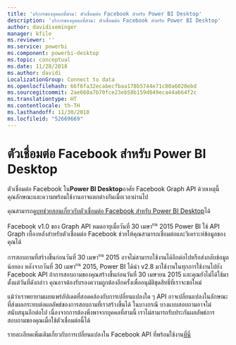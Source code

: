 ```yaml
---
title: 'บริการของบุคคลที่สาม: ตัวเชื่อมต่อ Facebook สำหรับ Power BI Desktop'
description: 'บริการของบุคคลที่สาม: ตัวเชื่อมต่อ Facebook สำหรับ Power BI Desktop'
author: davidiseminger
manager: kfile
ms.reviewer: ''
ms.service: powerbi
ms.component: powerbi-desktop
ms.topic: conceptual
ms.date: 11/28/2018
ms.author: davidi
LocalizationGroup: Connect to data
ms.openlocfilehash: 66f6fa32ecabecfbaa178b5744e71c80a6020ebd
ms.sourcegitcommit: 2ae660a7b70fce23eb58b159d049eca44a664f2c
ms.translationtype: HT
ms.contentlocale: th-TH
ms.lasthandoff: 11/30/2018
ms.locfileid: "52669669"
---
```

# <a name="facebook-connector-for-power-bi-desktop"></a>ตัวเชื่อมต่อ Facebook สำหรับ Power BI Desktop
ตัวเชื่อมต่อ Facebook ใน**Power BI Desktop**อาศัย Facebook Graph API ด้วยเหตุนี้ คุณลักษณะและความพร้อมใช้งานอาจแตกต่างกันเมื่อเวลาผ่านไป

คุณสามารถดู[บทช่วยสอนเกี่ยวกับตัวเชื่อมต่อ Facebook สำหรับ Power BI Desktop](desktop-tutorial-facebook-analytics.md)ได้

Facebook v1.0 ของ Graph API หมดอายุเมื่อวันที่ 30 เมษา<sup>ยน</sup> 2015 Power BI ใช้ API Graph เบื้องหลังสำหรับตัวเชื่อมต่อ Facebook ช่วยให้คุณสามารถเชื่อมต่อและวิเคราะห์ข้อมูลของคุณได้

การสอบถามที่สร้างขึ้นก่อนวันที่ 30 เมษา<sup>ยน</sup> 2015 อาจไม่สามารถใช้งานได้อีกต่อไปหรือส่งกลับข้อมูลน้อยลง หลังจากวันที่ 30 เมษา<sup>ยน</sup> 2015, Power BI ได้นำ v2.8 มาใช้งานในทุกการใช้งานไปยัง Facebook API ถ้าการสอบถามของคุณสร้างขึ้นก่อนวันที่ 30 เมษายน 2015 และคุณยังไม่ได้ใช้มาตั้งแต่วันที่ดังกล่าว คุณอาจต้องรับรองความถูกต้องอีกครั้งเพื่ออนุมัติชุดสิทธิ์ที่เราจะขอใหม่

แม้ว่าเราพยายามเผยแพร่อัปเดตที่สอดคล้องกับการเปลี่ยนแปลงใด ๆ API อาจเปลี่ยนแปลงในลักษณะที่ส่งผลกระทบต่อผลลัพธ์ของการสอบถามที่เราสร้างขึ้นได้ ในบางกรณี บางแบบสอบถามอาจไม่สนับสนุนอีกต่อไป เนื่องจากการต้องพึ่งพาจากบุคคลที่สามนี้ เราไม่สามารถรับประกันผลลัพธ์การสอบถามของคุณเมื่อใช้ตัวเชื่อมต่อนี้ได้

รายละเอียดเพิ่มเติมเกี่ยวกับการเปลี่ยนแปลงใน Facebook API ที่พร้อมใช้งาน[ที่นี่](https://developers.facebook.com/docs/apps/changelog#v2_0)

